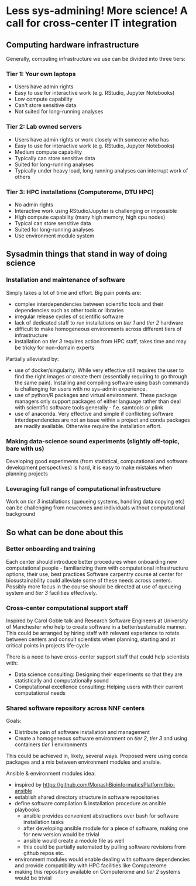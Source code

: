 # Less sys-admining! More science! A call for cross-center IT integration 

## Computing hardware infrastructure
Generally, computing infrastructure we use can be divided into three tiers:

### Tier 1: Your own laptops
* Users have admin rights
* Easy to use for interactive work (e.g. RStudio, Jupyter Notebooks)
* Low compute capability
* Can't store sensitive data
* Not suited for long-running analyses
### Tier 2: Lab owned servers
* Users have admin rights or work closely with someone who has
* Easy to use for interactive work (e.g. RStudio, Jupyter Notebooks)
* Medium compute capability
* Typically can store sensitive data
* Suited for long-running analyses
* Typically under heavy load, long running analyses can interrupt work of others
### Tier 3: HPC installations (Computerome, DTU HPC)
* No admin rights
* Interactive work using RStudio/Jupyter is challenging or impossible
* High compute capability (many high memory, high cpu nodes)
* Typical can store sensitive data
* Suited for long-running analyses
* Use environment module system
  
## Sysadmin things that stand in way of doing science
### Installation and maintenance of software 
Simply takes a lot of time and effort. Big pain points are:
- complex interdependencies between scientific tools and their dependencies such as other tools or libraries
- irregular release cycles of scientific software
- lack of dedicated staff to run installations on *tier 1* and *tier 2* hardware
- difficult to make homogeneous environments across different tiers of infrastructure
- installation on *tier 3* requires action from HPC staff, takes time and may be tricky for non-domain experts
  
Partially alleviated by:
- use of docker/singularity. While very effective still requires the user to find the right images or create them (essentially requiring to go through the same pain). Installing and compiling software using bash commands is challenging for users with no sys-admin experience.
- use of python/R packages and virtual environment. These package managers only support packages of either language rather than deal with scientific software tools generally - f.e. samtools or plink
- use of anaconda. Very effective and simple if conflicting software interdependencies are not an issue within a project and conda packages are readily available. Otherwise require the installation effort.

### Making data-science sound experiments (slightly off-topic, bare with us)
Developing good experiments (from statistical, computational and software development perspectives) is hard, it is easy to make mistakes when planning projects

### Leveraging full range of computational infrastructure
Work on *tier 3* installations (queueing systems, handling data copying etc) can be challenging from newcomes and individuals without computational background

## So what can be done about this
### Better onboarding and training
Each center should introduce better procedures when onboarding new computational people - familiarizing them with computational infrastructure options, their use, best practices
Software carpentry course at center for biosustainability could alleviate some of these needs across centers. Possibly more focus in the course should be directed at use of queueing system and *tier 3* facilities effectively.

### Cross-center computational support staff
Inspired by Carol Goble talk and Research Software Engineers at University of Manchester who help to create software in a better/sustainable manner.
This could be arranged by hiring staff with relevant experience to rotate between centers and consult scientists when planning, starting and at critical points in projects life-cycle

There is a need to have cross-center support staff that could help scientists with:
- Data science consulting: Designing their experiments so that they are statistically and computationally sound
- Computational excellence consulting: Helping users with their current computational needs
  
### Shared software repository across NNF centers
Goals:
- Distribute pain of software installation and management
- Create a homogeneous software environment on *tier 2*, *tier 3* and using containers *tier 1* environments

This could be achieved in, likely, several ways. Proposed were using conda packages and a mix between environment modules and ansible.

Ansible & environment modules idea:
- inspired by https://github.com/MonashBioinformaticsPlatform/bio-ansible
- establish shared directory structure in software repositories
- define software compilation & installation procedure as ansible playbooks
  - ansible provides convenient abstractions over bash for software installation tasks
  - after developing ansible module for a piece of software, making one for new version would be trivial
  - ansible would create a module file as well
  - this could be partially automated by pulling software revisions from github repos etc.
- environment modules would enable dealing with software dependencies and provide compatibility with HPC facilities like Computerome
- making this repository available on Computerome and *tier 2* systems would be trivial

